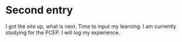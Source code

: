 # Second entry

I got the site up, what is next.  Time to input my learning.  I am currently studying for the PCEP.  I will log my experience.
